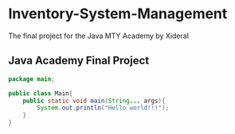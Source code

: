 # Inventory-System-Management
The final project for the Java MTY Academy by Xideral

## Java Academy Final Project
```java
package main;

public class Main{
    public static void main(String... args){
        System.out.println("Hello world!!!");
    }
}
```
